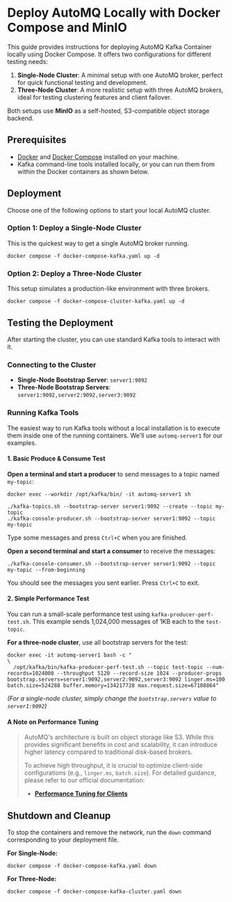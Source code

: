 # Deploy AutoMQ Locally with Docker Compose and MinIO

This guide provides instructions for deploying AutoMQ Kafka Container locally using Docker Compose. It offers two configurations for different testing needs:

1.  **Single-Node Cluster**: A minimal setup with one AutoMQ broker, perfect for quick functional testing and development.
2.  **Three-Node Cluster**: A more realistic setup with three AutoMQ brokers, ideal for testing clustering features and client failover.

Both setups use **MinIO** as a self-hosted, S3-compatible object storage backend.

## Prerequisites

*   [Docker](https://docs.docker.com/get-docker/) and [Docker Compose](https://docs.docker.com/compose/install/) installed on your machine.
*   Kafka command-line tools installed locally, or you can run them from within the Docker containers as shown below.

## Deployment

Choose one of the following options to start your local AutoMQ cluster.

### Option 1: Deploy a Single-Node Cluster

This is the quickest way to get a single AutoMQ broker running.

```shell
docker compose -f docker-compose-kafka.yaml up -d
```

### Option 2: Deploy a Three-Node Cluster

This setup simulates a production-like environment with three brokers.

```shell
docker compose -f docker-compose-cluster-kafka.yaml up -d
```

## Testing the Deployment

After starting the cluster, you can use standard Kafka tools to interact with it.

### Connecting to the Cluster

*   **Single-Node Bootstrap Server**: `server1:9092`
*   **Three-Node Bootstrap Servers**: `server1:9092,server2:9092,server3:9092`

### Running Kafka Tools

The easiest way to run Kafka tools without a local installation is to execute them inside one of the running containers. We'll use `automq-server1` for our examples.

#### 1. Basic Produce & Consume Test

**Open a terminal and start a producer** to send messages to a topic named `my-topic`:

```shell
docker exec --workdir /opt/kafka/bin/ -it automq-server1 sh

./kafka-topics.sh --bootstrap-server server1:9092 --create --topic my-topic
./kafka-console-producer.sh --bootstrap-server server1:9092 --topic my-topic
```

Type some messages and press `Ctrl+C` when you are finished.

**Open a second terminal and start a consumer** to receive the messages:

```shell
./kafka-console-consumer.sh --bootstrap-server server1:9092 --topic my-topic --from-beginning
```

You should see the messages you sent earlier. Press `Ctrl+C` to exit.

#### 2. Simple Performance Test

You can run a small-scale performance test using `kafka-producer-perf-test.sh`. This example sends 1,024,000 messages of 1KB each to the `test-topic`.

**For a three-node cluster**, use all bootstrap servers for the test:

```shell
docker exec -it automq-server1 bash -c "                                       \
  /opt/kafka/bin/kafka-producer-perf-test.sh --topic test-topic --num-records=1024000 --throughput 5120 --record-size 1024 --producer-props bootstrap.servers=server1:9092,server2:9092,server3:9092 linger.ms=100 batch.size=524288 buffer.memory=134217728 max.request.size=67108864"
```

*(For a single-node cluster, simply change the `bootstrap.servers` value to `server1:9092`)*

#### A Note on Performance Tuning

> AutoMQ's architecture is built on object storage like S3. While this provides significant benefits in cost and scalability, it can introduce higher latency compared to traditional disk-based brokers.
>
> To achieve high throughput, it is crucial to optimize client-side configurations (e.g., `linger.ms`, `batch.size`). For detailed guidance, please refer to our official documentation:
>
> *   **[Performance Tuning for Clients](https://www.automq.com/docs/automq/configuration/performance-tuning-for-client)**

## Shutdown and Cleanup

To stop the containers and remove the network, run the `down` command corresponding to your deployment file.

**For Single-Node:**
```shell
docker compose -f docker-compose-kafka.yaml down
```

**For Three-Node:**
```shell
docker compose -f docker-compose-kafka-cluster.yaml down
```